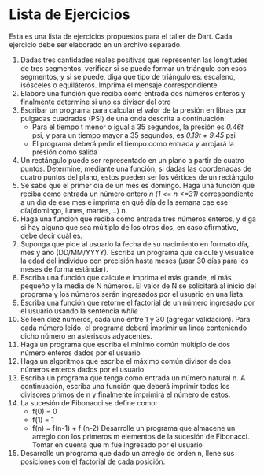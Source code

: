 # Lista de Ejercicios
Esta es una lista de ejercicios propuestos para el taller de Dart. Cada ejercicio debe ser elaborado en un archivo separado.

1. Dadas tres cantidades reales positivas que representen las longitudes de tres segmentos, verificar si se puede formar un triángulo con esos segmentos, y si se puede, diga que tipo de triángulo es: escaleno, isósceles o equiláteros. Imprima el mensaje correspondiente
2. Elabore una función que reciba como entrada dos números enteros y finalmente determine si uno es divisor del otro
3. Escribar un programa para calcular el valor de la presión en libras por pulgadas cuadradas (PSI) de una onda descrita a continuación:
   - Para el tiempo t menor o igual a 35 segundos, la presión es *0.46t* psi, y para un tiempo mayor a 35 segundos, es *0.19t + 9.45* psi
   - El programa deberá pedir el tiempo como entrada y arrojará la presión como salida
4. Un rectángulo puede ser representado en un plano a partir de cuatro puntos. Determine, mediante una función, si dadas las coordenadas de cuatro puntos del plano, estos pueden ser los vértices de un rectángulo
5. Se sabe que el primer día de un mes es domingo. Haga una función que reciba como entrada un número entero *n (1 <= n <=31)* correspondiente a un día de ese mes e imprima en qué día de la semana cae ese día(domingo, lunes, martes,...) n.
6. Haga una funcion que reciba como entrada tres números enteros, y diga si hay alguno que sea múltiplo de los otros dos, en caso afirmativo, debe decir cuál es.
7. Suponga que pide al usuario la fecha de su nacimiento en formato día, mes y año (DD/MM/YYYY). Escriba un programa que calcule y visualice la edad del individuo con precisión hasta meses (usar 30 días para los meses de forma estándar).
8. Escriba una función que calcule e imprima el más grande, el más pequeño y la media de N números. El valor de N se solicitará al inicio del programa y los números serán ingresados por el usuario en una lista.
9. Escriba una función que retorne el factorial de un número ingresado por el usuario usando la sentencia *while*
10. Se leen diez números, cada uno entre 1 y 30 (agregar validación). Para cada número leído, el programa deberá imprimir un línea conteniendo dicho número en asteriscos adyacentes.
11. Haga un programa que escriba el mínimo común múltiplo de dos número enteros dados por el usuario
12. Haga un algoritmos que escriba el máximo común divisor de dos números enteros dados por el usuario
13. Escriba un programa que tenga como entrada un número natural n. A continuación, escriba una función que deberá imprimir todos los divisores primos de n y finalmente imprimirá el número de estos.
14. La sucesión de Fibonacci se define como:
    - f(0) = 0
    - f(1) = 1
    - f(n) = f(n-1) + f (n-2)
  Desarrolle un programa que almacene un arreglo con los primeros m elementos de la sucesión de Fibonacci. Tomar en cuenta que m fue ingresado por el usuario
15. Desarrolle un programa que dado un arreglo de orden n, llene sus posiciones con el factorial de cada posición.
